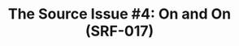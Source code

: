 ---
ee_id_thing: '4113'
site: '1'
type: '2'
inv_num: 2013-168
url: 2013-168-the-source-issue-4-on-and-on
title: 'The Source Issue #4: On and On (SRF-017)'
year: '2013'
display_year: '2013'
medium: Zine
dims: 11 x 8.5
pitch: |-
  Source code for “On and on” bot printed with archival inks and paper, footnoted with artist txt, writing, poetry, whatevz, etc, etc,
   etc.
ps: ''
live_url: ''
related: ''
youtube: ''
related_code: https://github.com/coryarcangel/On-and-On
imgs: the-source-on-and-on-2013-168-install-Heart-01-database-SM.jpg
subheading: ''
download: the-source-on-and-on-2013-168-digital-master-ih.pdf
add_credit: ''
commission: Creative Capital
layout: things-i-made
---